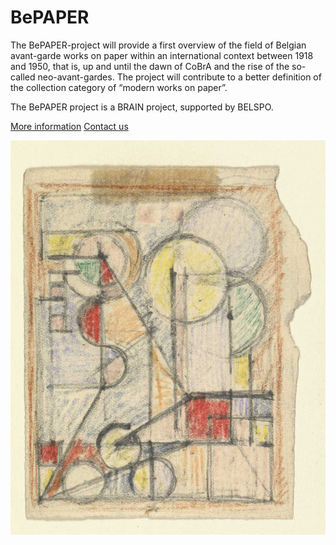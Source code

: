 # BePAPER

The BePAPER-project will provide a first overview of the field of Belgian avant-garde works on paper within an international context between 1918 and 1950, that is, up and until the dawn of CoBrA and the rise of the so-called neo-avant-gardes. The project will contribute to a better definition of the collection category of “modern works on paper”.

The BePAPER project is a BRAIN project, supported by BELSPO.

[More information](https://www.fine-arts-museum.be/en/research/research-projects/bepaper)
[Contact us](mailto:bepaper@fine-arts-museum.be)

![Jozef Peeters](peeters_12377dig_h_large@2x.jpg "Jozef Peeters")
